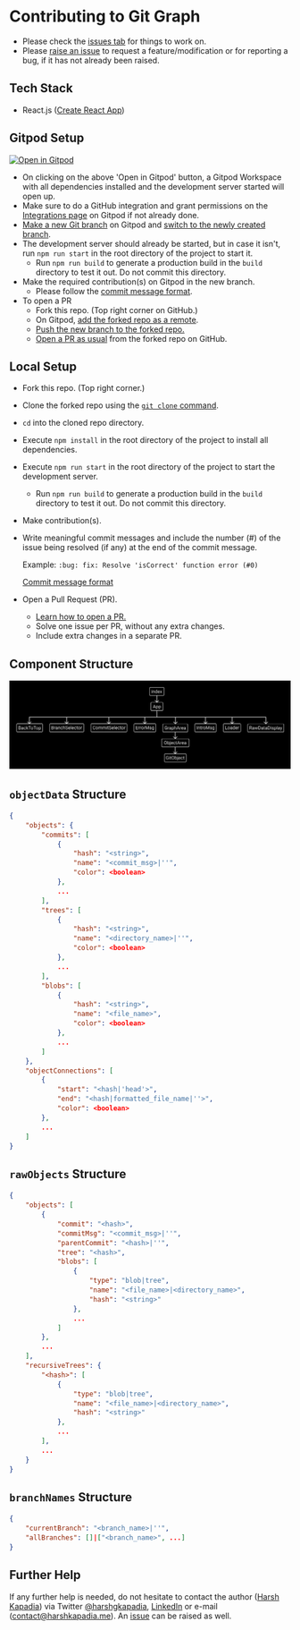 # Contributing to Git Graph

-   Please check the [issues tab](https://github.com/HarshKapadia2/git-graph/issues) for things to work on.
-   Please [raise an issue](https://github.com/HarshKapadia2/git-graph/issues) to request a feature/modification or for reporting a bug, if it has not already been raised.

## Tech Stack

-   React.js ([Create React App](https://create-react-app.dev))

## Gitpod Setup

[![Open in Gitpod](https://gitpod.io/button/open-in-gitpod.svg)](https://gitpod.io/#https://github.com/HarshKapadia2/git-graph)

-   On clicking on the above 'Open in Gitpod' button, a Gitpod Workspace with all dependencies installed and the development server started will open up.
-   Make sure to do a GitHub integration and grant permissions on the [Integrations page](https://gitpod.io/integrations) on Gitpod if not already done.
-   [Make a new Git branch](https://harshkapadia2.github.io/git_basics/#_branch_name_2) on Gitpod and [switch to the newly created branch](https://harshkapadia2.github.io/git_basics/#_git_switch).
-   The development server should already be started, but in case it isn't, run `npm run start` in the root directory of the project to start it.
    -   Run `npm run build` to generate a production build in the `build` directory to test it out. Do not commit this directory.
-   Make the required contribution(s) on Gitpod in the new branch.
    -   Please follow the [commit message format](https://harshkapadia2.github.io/git_basics/#_commit_messagetitle).
-   To open a PR
    -   Fork this repo. (Top right corner on GitHub.)
    -   On Gitpod, [add the forked repo as a remote](https://harshkapadia2.github.io/git_basics/#_add_connecting_repo_alias_connecting_repo_url_git).
    -   [Push the new branch to the forked repo.](https://harshkapadia2.github.io/git_basics/#_git_push)
    -   [Open a PR as usual](https://github.com/firstcontributions/first-contributions#submit-your-changes-for-review) from the forked repo on GitHub.

## Local Setup

-   Fork this repo. (Top right corner.)
-   Clone the forked repo using the [`git clone` command](https://harshkapadia2.github.io/git_basics/#_git_clone).
-   `cd` into the cloned repo directory.
-   Execute `npm install` in the root directory of the project to install all dependencies.
-   Execute `npm run start` in the root directory of the project to start the development server.
    -   Run `npm run build` to generate a production build in the `build` directory to test it out. Do not commit this directory.
-   Make contribution(s).
-   Write meaningful commit messages and include the number (#) of the issue being resolved (if any) at the end of the commit message.

    Example: `:bug: fix: Resolve 'isCorrect' function error (#0)`

    [Commit message format](https://harshkapadia2.github.io/git_basics/#_commit_messagetitle)

-   Open a Pull Request (PR).
    -   [Learn how to open a PR.](https://github.com/firstcontributions/first-contributions)
    -   Solve one issue per PR, without any extra changes.
    -   Include extra changes in a separate PR.

## Component Structure

![](repo-img/component-structure.png)

## `objectData` Structure

```json
{
    "objects": {
        "commits": [
            {
                "hash": "<string>",
                "name": "<commit_msg>|''",
				"color": <boolean>
            },
            ...
        ],
        "trees": [
            {
                "hash": "<string>",
                "name": "<directory_name>|''",
				"color": <boolean>
            },
            ...
        ],
        "blobs": [
            {
                "hash": "<string>",
                "name": "<file_name>",
				"color": <boolean>
            },
            ...
        ]
    },
    "objectConnections": [
        {
            "start": "<hash|'head'>",
            "end": "<hash|formatted_file_name|''>",
			"color": <boolean>
        },
        ...
    ]
}
```

## `rawObjects` Structure

```json
{
	"objects": [
		{
			"commit": "<hash>",
			"commitMsg": "<commit_msg>|''",
			"parentCommit": "<hash>|''",
			"tree": "<hash>",
			"blobs": [
				{
					"type": "blob|tree",
					"name": "<file_name>|<directory_name>",
					"hash": "<string>"
				},
				...
			]
		},
		...
	],
	"recursiveTrees": {
		"<hash>": [
			{
				"type": "blob|tree",
				"name": "<file_name>|<directory_name>",
				"hash": "<string>"
			},
			...
		],
		...
	}
}
```

## `branchNames` Structure

```json
{
    "currentBranch": "<branch_name>|''",
    "allBranches": []|["<branch_name>", ...]
}
```

## Further Help

If any further help is needed, do not hesitate to contact the author ([Harsh Kapadia](https://harshkapadia.me)) via Twitter [@harshgkapadia](https://twitter.com/harshgkapadia), [LinkedIn](https://www.linkedin.com/in/harshgkapadia) or e-mail ([contact@harshkapadia.me](mailto:contact@harshkapadia.me)). An [issue](https://github.com/HarshKapadia2/git-graph/issues) can be raised as well.
